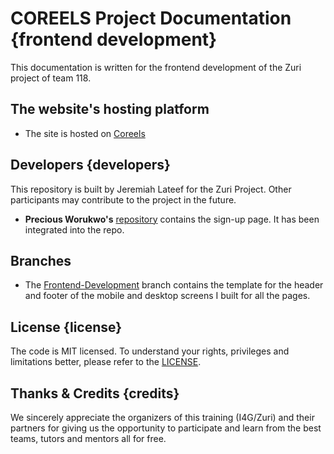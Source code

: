 # COREELS Project Documentation {frontend development}

This documentation is written for the frontend development of the Zuri project of team 118.

## The website's hosting platform

- The site is hosted on [Coreels](https://coreels-team-118.netlify.app/)

## Developers {developers}

This repository is built by Jeremiah Lateef for the Zuri Project. Other participants may contribute to the project in the future.
- **Precious Worukwo's** [repository](https://github.com/Preciousglows/Team-118-Col-Films-Precious) contains the sign-up page. It has been integrated into the repo.


## Branches
- The [Frontend-Development](https://github.com/jeremiahlateef/Team-118-Col-Films-21/tree/frontend-development-Jeremiah-%2321) branch contains the template for the header and footer of the mobile and desktop screens I built for all the pages. 

## License {license}

The code is MIT licensed. To understand your rights, privileges and limitations better, please refer to the [LICENSE](LICENSE "License File").

## Thanks & Credits {credits}

We sincerely appreciate the organizers of this training (I4G/Zuri) and their partners for giving us the opportunity to participate and learn from the best teams, tutors and mentors all for free.
